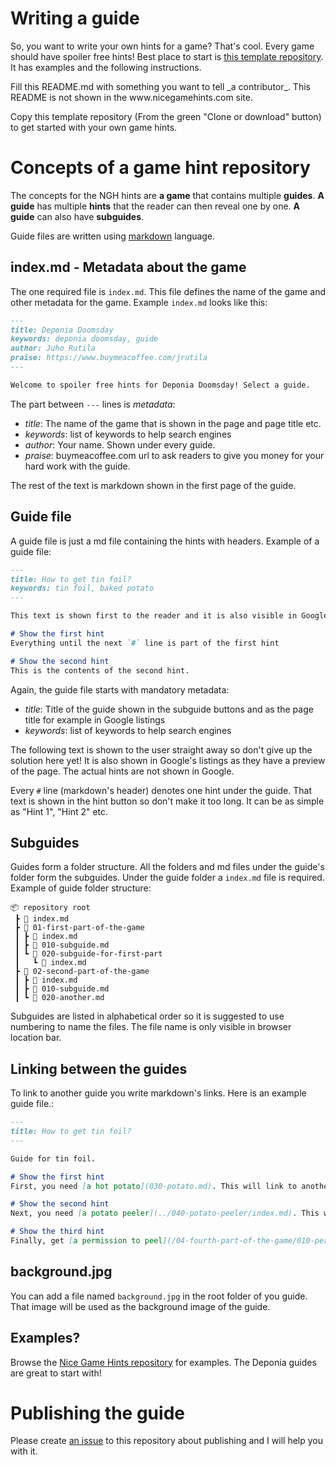# Writing a guide
So, you want to write your own hints for a game? That's cool. Every game should have spoiler free hints! Best place to start is [this template repository](https://github.com/nice-game-hints/template). It has examples and the following instructions.

<p class="hidden">
Fill this README.md with something you want to tell _a contributor_. This README is not shown in the www.nicegamehints.com site.
 
Copy this template repository (From the green "Clone or download" button) to get started with your own game hints.
</p>

# Concepts of a game hint repository
The concepts for the NGH hints are **a game** that contains multiple **guides**. **A guide** has multiple **hints** that the reader can then reveal one by one. **A guide** can also have **subguides**.

Guide files are written using [markdown](https://guides.github.com/features/mastering-markdown/) language.

## index.md - Metadata about the game
The one required file is `index.md`. This file defines the name of the game and other metadata for the game. Example `index.md` looks like this:
```markdown
---
title: Deponia Doomsday
keywords: deponia doomsday, guide
author: Juho Rutila
praise: https://www.buymeacoffee.com/jrutila
---

Welcome to spoiler free hints for Deponia Doomsday! Select a guide.
```

The part between `---` lines is _metadata_:
 - _title_: The name of the game that is shown in the page and page title etc.
 - _keywords_: list of keywords to help search engines
 - _author_: Your name. Shown under every guide.
 - _praise_: buymeacoffee.com url to ask readers to give you money for your hard work with the guide.

The rest of the text is markdown shown in the first page of the guide.

## Guide file
A guide file is just a md file containing the hints with headers. Example of a guide file:
```markdown
---
title: How to get tin foil?
keywords: tin foil, baked potato
---

This text is shown first to the reader and it is also visible in Google snippet.

# Show the first hint
Everything until the next `#` line is part of the first hint

# Show the second hint
This is the contents of the second hint.
```

Again, the guide file starts with mandatory metadata:
 - _title_: Title of the guide shown in the subguide buttons and as the page title for example in Google listings
 - _keywords_: list of keywords to help search engines
 
The following text is shown to the user straight away so don't give up the solution here yet! It is also shown in Google's listings as they have a preview of the page. The actual hints are not shown in Google.

Every `#` line (markdown's header) denotes one hint under the guide. That text is shown in the hint button so don't make it too long. It can be as simple as "Hint 1", "Hint 2" etc.

## Subguides
Guides form a folder structure. All the folders and md files under the guide's folder form the subguides. Under the guide folder a `index.md` file is required. Example of guide folder structure:
```
📦 repository root
 ┣ 📜 index.md
 ┣ 📂 01-first-part-of-the-game
 ┃ ┣ 📜 index.md
 ┃ ┣ 📜 010-subguide.md
 ┃ ┗ 📂 020-subguide-for-first-part
 ┃   ┗ 📜 index.md
 ┣ 📂 02-second-part-of-the-game
 ┃ ┣ 📜 index.md
 ┃ ┣ 📜 010-subguide.md
 ┃ ┗ 📜 020-another.md
```

Subguides are listed in alphabetical order so it is suggested to use numbering to name the files. The file name is only visible in browser location bar.

## Linking between the guides
To link to another guide you write markdown's links. Here is an example guide file.:
```markdown
---
title: How to get tin foil?
---

Guide for tin foil.

# Show the first hint
First, you need [a hot potato](030-potato.md). This will link to another guide file that is in the same folder as the guide file.

# Show the second hint
Next, you need [a potato peeler](../040-potato-peeler/index.md). This will link to another subguide that is in parent folder.

# Show the third hint
Finally, get [a permission to peel](/04-fourth-part-of-the-game/010-permission.md). This will link starting from the root of the guide folder structure.
```

## background.jpg
You can add a file named `background.jpg` in the root folder of you guide. That image will be used as the background image of the guide. 

## Examples?
Browse the [Nice Game Hints repository](https://github.com/nice-game-hints) for examples. The Deponia guides are great to start with!

# Publishing the guide
Please create [an issue](https://github.com/nice-game-hints/template/issues) to this repository about publishing and I will help you with it.
